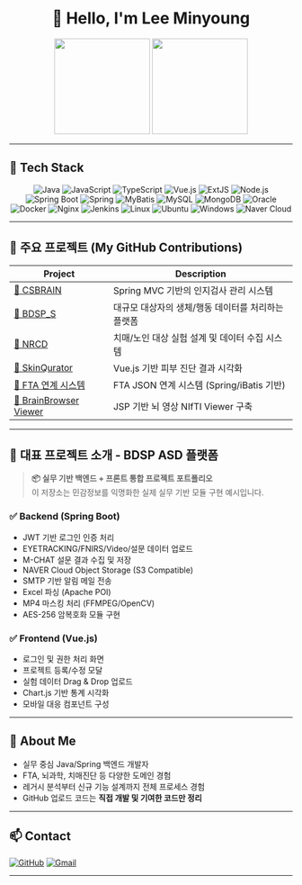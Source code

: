 <!--
💡 README 사용 가이드

✅ 이 템플릿은 GitHub "Personal developer profile"용입니다.
    - 리포지토리 이름을 GitHub 계정명(`leeminyoung`)과 같게 하면 메인에 README가 노출됩니다.
    - 설정에서 Template Repository는 체크 안 해도 무방합니다.

✅ GitHub Grade(C→B→A) 향상 팁
    - 커밋 수, Star 수, PR/Pull Request, Follower 수를 늘리면 자동 반영됩니다.
    - 꾸준한 오픈소스 활동이 중요합니다 (최근 활동 반영 비중 높음).
-->

<h1 align="center">👋 Hello, I'm Lee Minyoung</h1>

<p align="center">
  <img src="https://github-readme-stats.vercel.app/api?username=leeminyoung&show_icons=true&theme=tokyonight" height="170">
  <img src="https://github-readme-stats.vercel.app/api/top-langs/?username=leeminyoung&layout=compact&theme=tokyonight" height="170">
</p>

---

## 🧰 Tech Stack

<div align="center">

![Java](https://img.shields.io/badge/Java-007396?style=flat&logo=openjdk&logoColor=white)
![JavaScript](https://img.shields.io/badge/JavaScript-F7DF1E?style=flat&logo=javascript&logoColor=black)
![TypeScript](https://img.shields.io/badge/TypeScript-3178C6?style=flat&logo=typescript&logoColor=white)
![Vue.js](https://img.shields.io/badge/Vue.js-4FC08D?style=flat&logo=vue.js&logoColor=white)
![ExtJS](https://img.shields.io/badge/ExtJS-005F89?style=flat&logo=sencha&logoColor=white)
![Node.js](https://img.shields.io/badge/Node.js-339933?style=flat&logo=node.js&logoColor=white)
![Spring Boot](https://img.shields.io/badge/Spring_Boot-6DB33F?style=flat&logo=spring-boot&logoColor=white)
![Spring](https://img.shields.io/badge/Spring_Framework-6DB33F?style=flat&logo=spring&logoColor=white)
![MyBatis](https://img.shields.io/badge/MyBatis-000000?style=flat)
![MySQL](https://img.shields.io/badge/MySQL-4479A1?style=flat&logo=mysql&logoColor=white)
![MongoDB](https://img.shields.io/badge/MongoDB-47A248?style=flat&logo=mongodb&logoColor=white)
![Oracle](https://img.shields.io/badge/Oracle-F80000?style=flat&logo=oracle&logoColor=white)
![Docker](https://img.shields.io/badge/Docker-2496ED?style=flat&logo=docker&logoColor=white)
![Nginx](https://img.shields.io/badge/Nginx-009639?style=flat&logo=nginx&logoColor=white)
![Jenkins](https://img.shields.io/badge/Jenkins-D24939?style=flat&logo=jenkins&logoColor=white)
![Linux](https://img.shields.io/badge/Linux-FCC624?style=flat&logo=linux&logoColor=black)
![Ubuntu](https://img.shields.io/badge/Ubuntu-E95420?style=flat&logo=ubuntu&logoColor=white)
![Windows](https://img.shields.io/badge/Windows-0078D6?style=flat&logo=windows&logoColor=white)
![Naver Cloud](https://img.shields.io/badge/Naver_Cloud_Platform-03C75A?style=flat&logoColor=white)

</div>

---

## 📂 주요 프로젝트 (My GitHub Contributions)

| Project | Description |
|--------|-------------|
| [📁 CSBRAIN](https://github.com/eeeminokr/leeminyoung-brain-bio) | Spring MVC 기반의 인지검사 관리 시스템 |
| [📁 BDSP_S](https://github.com/eeeminokr/leeminyoung-tic-asd-bio) | 대규모 대상자의 생체/행동 데이터를 처리하는 플랫폼 |
| [📁 NRCD](https://github.com/eeeminokr/leeminyoung-dementia-bio) | 치매/노인 대상 실험 설계 및 데이터 수집 시스템 |
| [📁 SkinQurator](https://github.com/eeeminokr/leeminyoung-skin-platform) | Vue.js 기반 피부 진단 결과 시각화 |
| [📁 FTA 연계 시스템](https://github.com/leeminyoung/glovis-fta-api-sample) | FTA JSON 연계 시스템 (Spring/iBatis 기반) |
| [📁 BrainBrowser Viewer](https://github.com/leeminyoung/brainbrowser-viewer) | JSP 기반 뇌 영상 NIfTI Viewer 구축 |

---

## 🔎 대표 프로젝트 소개 - BDSP ASD 플랫폼

> **📦 실무 기반 백엔드 + 프론트 통합 프로젝트 포트폴리오**  
> 이 저장소는 민감정보를 익명화한 실제 실무 기반 모듈 구현 예시입니다.

### ✅ Backend (Spring Boot)
- JWT 기반 로그인 인증 처리
- EYETRACKING/FNIRS/Video/설문 데이터 업로드
- M-CHAT 설문 결과 수집 및 저장
- NAVER Cloud Object Storage (S3 Compatible)
- SMTP 기반 알림 메일 전송
- Excel 파싱 (Apache POI)
- MP4 마스킹 처리 (FFMPEG/OpenCV)
- AES-256 암복호화 모듈 구현

### ✅ Frontend (Vue.js)
- 로그인 및 권한 처리 화면
- 프로젝트 등록/수정 모달
- 실험 데이터 Drag & Drop 업로드
- Chart.js 기반 통계 시각화
- 모바일 대응 컴포넌트 구성

---

## 🧠 About Me

- 실무 중심 Java/Spring 백엔드 개발자  
- FTA, 뇌과학, 치매진단 등 다양한 도메인 경험  
- 레거시 분석부터 신규 기능 설계까지 전체 프로세스 경험  
- GitHub 업로드 코드는 **직접 개발 및 기여한 코드만 정리**

---

## 📫 Contact

[![GitHub](https://img.shields.io/badge/GitHub-181717?style=flat&logo=github)](https://github.com/leeminyoung)
[![Gmail](https://img.shields.io/badge/Gmail-d14836?style=flat&logo=gmail&logoColor=white)](mailto:dkdld522@gmail.com)

---
